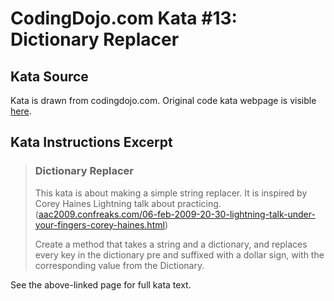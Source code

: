 # CodingDojo.com Kata #13: Dictionary Replacer

## Kata Source

Kata is drawn from codingdojo.com. Original code kata webpage is visible
[here](https://codingdojo.org/kata/DictionaryReplacer/).

## Kata Instructions Excerpt

> ### Dictionary Replacer
> 
> This kata is about making a simple string replacer. It is inspired by Corey
> Haines Lightning talk about practicing.
> ([aac2009.confreaks.com/06-feb-2009-20-30-lightning-talk-under-your-fingers-corey-haines.html](https://web.archive.org/web/20090216203541if_/https://aac2009.confreaks.com/06-feb-2009-20-30-lightning-talk-under-your-fingers-corey-haines.html))
> 
> Create a method that takes a string and a dictionary, and replaces every key
> in the dictionary pre and suffixed with a dollar sign, with the corresponding
> value from the Dictionary.

See the above-linked page for full kata text.
